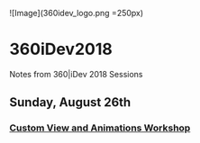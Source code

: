 ![Image](360idev_logo.png =250px)

# 360iDev2018
Notes from 360|iDev 2018 Sessions

## Sunday, August 26th
### [Custom View and Animations Workshop](AnimationWorkshop.MD)
